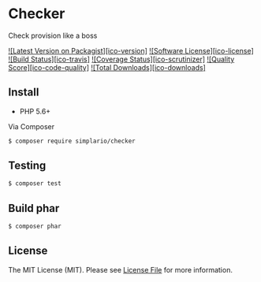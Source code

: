 # Checker

Check provision like a boss

[![Latest Version on Packagist][ico-version]][link-packagist]
[![Software License][ico-license]](LICENSE.md)
[![Build Status][ico-travis]][link-travis]
[![Coverage Status][ico-scrutinizer]][link-scrutinizer]
[![Quality Score][ico-code-quality]][link-code-quality]
[![Total Downloads][ico-downloads]][link-downloads]


## Install
- PHP 5.6+

Via Composer

``` bash
$ composer require simplario/checker
```

## Testing
``` bash
$ composer test
```

## Build phar
``` bash
$ composer phar
```

## License

The MIT License (MIT). Please see [License File](LICENSE.md) for more information.

[link-packagist]: https://packagist.org/packages/simplario/checker
[link-travis]: https://travis-ci.org/simplario/checker
[link-scrutinizer]: https://scrutinizer-ci.com/g/simplario/checker/code-structure
[link-code-quality]: https://scrutinizer-ci.com/g/simplario/checker
[link-downloads]: https://packagist.org/packages/simplario/checker
[link-author]: https://github.com/vlad-groznov
[link-contributors]: ../../contributors